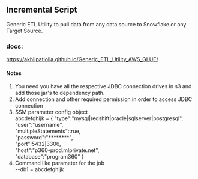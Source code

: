 ## Incremental Script

Generic ETL Utility to pull data from any data source to Snowflake or any Target Source.

### docs:
https://akhilpatlolla.github.io/Generic_ETL_Utility_AWS_GLUE/

#### Notes
1. You need you have all the respective JDBC connection drives in s3 and add those jar's to dependency path.
2. Add connection and other required permission in order to access JDBC connection 
3. SSM parameter config object <br>
     abcdefghijk = {
       "type":"mysql|redshift|oracle|sqlserver|postgresql",<br>
       "user":"username",<br>
       "multipleStatements":true,<br>
       "password":"********",<br>
       "port":5432|3306,<br>
       "host":"p360-prod.mlprivate.net",<br>
       "database":"program360"
     }<br>
4. Command like parameter for the job  
    --db1 = abcdefghijk

